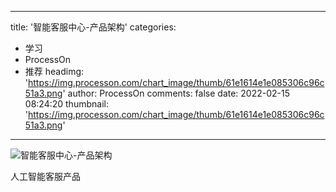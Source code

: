 
---
title: '智能客服中心-产品架构'
categories: 
 - 学习
 - ProcessOn
 - 推荐
headimg: 'https://img.processon.com/chart_image/thumb/61e1614e1e085306c96c51a3.png'
author: ProcessOn
comments: false
date: 2022-02-15 08:24:20
thumbnail: 'https://img.processon.com/chart_image/thumb/61e1614e1e085306c96c51a3.png'
---

<div>   
<img class="thumb" alt="智能客服中心-产品架构" src="https://img.processon.com/chart_image/thumb/61e1614e1e085306c96c51a3.png" referrerpolicy="no-referrer">
<p>人工智能客服产品</p>  
</div>
            